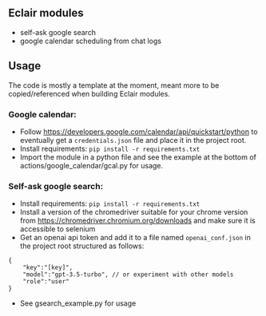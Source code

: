 ## Eclair modules
- self-ask google search
- google calendar scheduling from chat logs

## Usage
The code is mostly a template at the moment, meant more to be copied/referenced when building Eclair modules.
### Google calendar:
- Follow https://developers.google.com/calendar/api/quickstart/python to eventually get a `credentials.json` file and place it in the project root.
- Install requirements: `pip install -r requirements.txt`
- Import the module in a python file and see the example at the bottom of actions/google_calendar/gcal.py for usage.

### Self-ask google search:
- Install requirements: `pip install -r requirements.txt`
- Install a version of the chromedriver suitable for your chrome version from https://chromedriver.chromium.org/downloads and make sure it is accessible to selenium
- Get an openai api token and add it to a file named `openai_conf.json` in the project root structured as follows:
```
{
    "key":"[key]",
    "model":"gpt-3.5-turbo", // or experiment with other models
    "role":"user"
}
```
- See gsearch_example.py for usage